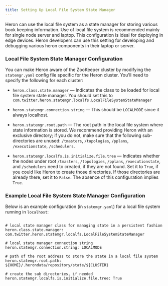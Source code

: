 ```yaml
---
title: Setting Up Local File System State Manager
---
```


Heron can use the local file system as a state manager for storing various book 
keeping information. Use of local file system is recommended mainly for single
node server and laptop. This configuration is ideal for deploying in edge devices. 
Heron developers can use this setting for developing and debugging various heron 
components in their laptop or server.

### Local File System State Manager Configuration

You can make Heron aware of the ZooKeeper cluster by modifying the
`statemgr.yaml` config file specific for the Heron cluster. You'll
need to specify the following for each cluster:

* `heron.class.state.manager` &mdash; Indicates the class to be loaded for local file system 
state manager. You should set this to `com.twitter.heron.statemgr.localfs.LocalFileSystemStateManager`

* `heron.statemgr.connection.string` &mdash; This should be `LOCALMODE` since it always localhost. 

* `heron.statemgr.root.path` &mdash; The root path in the local file system where state information 
is stored.  We recommend providing Heron with an exclusive directory; if you do not, make sure that 
the following sub-directories are unused: `/tmasters`, `/topologies`, `/pplans`, `/executionstate`, 
`/schedulers`.

* `heron.statemgr.localfs.is.initialize.file.tree` &mdash; Indicates whether the nodes under root 
`/tmasters`, `/topologies`, `/pplans`, `/executionstate`, and `/schedulers` need to created, if they 
are not found. Set it to `True`, if you could like Heron to create those directories. If those 
directories are already there, set it to `False`. The absence of this configuration implies `True`.

### Example Local File System State Manager Configuration

Below is an example configuration (in `statemgr.yaml`) for a local file system running in `localhost`:

<pre><code>
# local state manager class for managing state in a persistent fashion
heron.class.state.manager: com.twitter.heron.statemgr.localfs.LocalFileSystemStateManager

# local state manager connection string
heron.statemgr.connection.string: LOCALMODE

# path of the root address to store the state in a local file system
heron.statemgr.root.path: ${HOME}/.herondata/repository/state/${CLUSTER}

# create the sub directories, if needed
heron.statemgr.localfs.is.initialize.file.tree: True
</code></pre>

